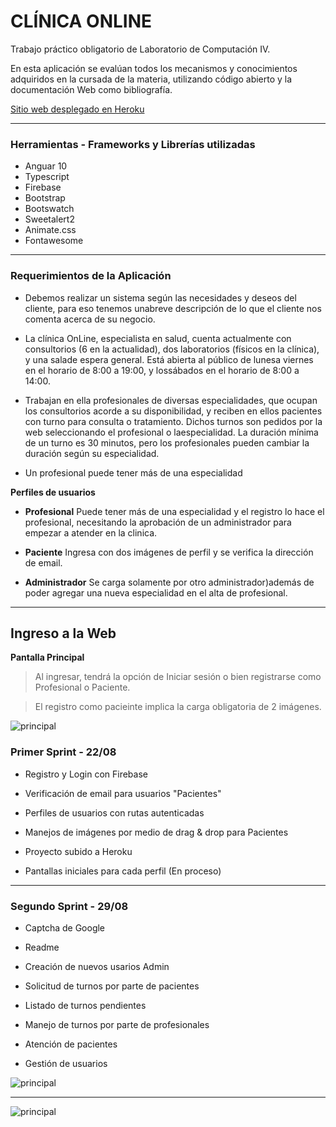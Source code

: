 # **CLÍNICA ONLINE**

Trabajo práctico obligatorio de Laboratorio de Computación IV.

En esta aplicación se evalúan todos los mecanismos y conocimientos adquiridos en la cursada de la materia, utilizando código abierto y la documentación Web como bibliografía.

[Sitio web desplegado en Heroku](https://sebastian-aguirre-clinica.herokuapp.com)

-----

### Herramientas - Frameworks y Librerías utilizadas

* Anguar  10
* Typescript
* Firebase
* Bootstrap
* Bootswatch
* Sweetalert2
* Animate.css
* Fontawesome

----

### Requerimientos de la Aplicación

* Debemos realizar un sistema según las necesidades y deseos del cliente, para eso tenemos unabreve descripción de lo que el cliente nos comenta acerca de su negocio.

* La clínica OnLine, especialista en salud, cuenta actualmente con consultorios (6 en la actualidad), dos laboratorios (físicos en la clínica), y una salade espera general. Está abierta al público de lunesa viernes en el horario de 8:00 a 19:00, y lossábados en el horario de 8:00 a 14:00.

* Trabajan en ella profesionales de diversas especialidades, que ocupan los consultorios acorde a su disponibilidad, y reciben en ellos pacientes con turno para consulta o tratamiento. Dichos turnos son pedidos por la web seleccionando el profesional o laespecialidad. La duración mínima de un turno es 30 minutos, pero los profesionales pueden cambiar la duración según su especialidad. 

* Un profesional puede tener más de una especialidad

**Perfiles de usuarios**

* **Profesional** Puede tener más de una especialidad y el registro lo hace el profesional, necesitando la aprobación de un administrador para empezar a atender en la clinica.

* **Paciente** Ingresa con dos imágenes de perfil y se verifica la dirección de email.

* **Administrador** Se carga solamente por otro administrador)además de poder agregar una nueva especialidad en el alta de profesional.

----
## Ingreso a la Web

**Pantalla Principal**
>Al ingresar, tendrá la opción de Iniciar sesión o bien registrarse como Profesional o Paciente.

>El registro como pacieinte implica la carga obligatoria de 2 imágenes.

![principal](https://firebasestorage.googleapis.com/v0/b/clinica-online-3b015.appspot.com/o/readme%2Flogin.gif?alt=media&token=56c99767-e7f7-45a4-887b-b6f63ed196a9)


### Primer Sprint - 22/08

* Registro y Login con Firebase

* Verificación de email para usuarios "Pacientes"

* Perfiles de usuarios con rutas autenticadas

* Manejos de imágenes por medio de drag & drop para  Pacientes

* Proyecto subido a Heroku

* Pantallas iniciales para cada perfil (En proceso)

----

### Segundo Sprint - 29/08

* Captcha de Google

* Readme

* Creación de nuevos usarios Admin

* Solicitud de turnos por parte de pacientes

* Listado de turnos pendientes

* Manejo de turnos por parte de profesionales

* Atención de pacientes

* Gestión de usuarios

![principal](https://firebasestorage.googleapis.com/v0/b/clinica-online-3b015.appspot.com/o/readme%2Fusers.gif?alt=media&token=18164e1d-c3d8-4790-96c4-329afe442917)

----

![principal](https://firebasestorage.googleapis.com/v0/b/clinica-online-3b015.appspot.com/o/readme%2Fturnos.gif?alt=media&token=59d0e518-eeba-4b21-9bcb-c1e10fda16db)